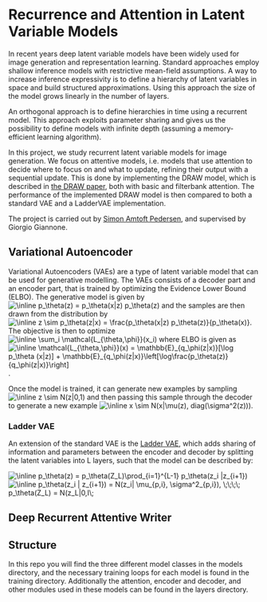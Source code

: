 # Recurrence and Attention in Latent Variable Models
In recent years deep latent variable models have been widely used for image generation and representation learning. Standard approaches employ shallow inference models with restrictive mean-field assumptions.  A way to increase inference expressivity is to define a hierarchy of latent variables in space and build structured approximations. Using this approach the size of the model grows linearly in the number of layers.

An orthogonal approach is to define hierarchies in time using a recurrent model. This approach exploits parameter sharing and gives us the possibility to define models with infinite depth (assuming a memory-efficient learning algorithm).

In this project, we study recurrent latent variable models for image generation. We focus on attentive models, i.e. models that use attention to decide where to focus on and what to update, refining their output with a sequential update. This is done by implementing the DRAW model, which is described in [the DRAW paper](https://arxiv.org/abs/1502.04623), both with basic and filterbank attention. The performance of the implemented DRAW model is then compared to both a standard VAE and a LadderVAE implementation.

The project is carried out by [Simon Amtoft Pedersen](https://github.com/simonamtoft), and supervised by Giorgio Giannone.

## Variational Autoencoder
Variational Autoencoders (VAEs) are a type of latent variable model that can be used for generative modelling. The VAEs consists of a decoder part and an encoder part, that is trained by optimizing the Evidence Lower Bound (ELBO). The generative model is given by <img src="https://latex.codecogs.com/svg.image?\inline&space;p_\theta(z)&space;=&space;p_\theta(x|z)&space;p_\theta(z)" title="\inline p_\theta(z) = p_\theta(x|z) p_\theta(z)" /> and the samples are then drawn from the distribution by <img src="https://latex.codecogs.com/svg.image?\inline&space;z&space;\sim&space;p_\theta(z|x)&space;=&space;\frac{p_\theta(x|z)&space;p_\theta(z)}{p_\theta(x)}&space;" title="\inline z \sim p_\theta(z|x) = \frac{p_\theta(x|z) p_\theta(z)}{p_\theta(x)} " />. The objective is then to optimize <img src="https://latex.codecogs.com/svg.image?\inline&space;\sum_i&space;\mathcal{L_{\theta,\phi}}(x_i)" title="\inline \sum_i \mathcal{L_{\theta,\phi}}(x_i)" /> where ELBO is given as <img src="https://latex.codecogs.com/svg.image?\inline&space;\mathcal{L_{\theta,\phi}}(x)&space;=&space;\mathbb{E}_{q_\phi(z|x)}[\log&space;p_\theta&space;(x|z)]&space;&plus;&space;\mathbb{E}_{q_\phi(z|x)}\left[\log\frac{p_\theta(z)}{q_\phi(z|x)}\right]" title="\inline \mathcal{L_{\theta,\phi}}(x) = \mathbb{E}_{q_\phi(z|x)}[\log p_\theta (x|z)] + \mathbb{E}_{q_\phi(z|x)}\left[\log\frac{p_\theta(z)}{q_\phi(z|x)}\right]" />.

Once the model is trained, it can generate new examples by sampling <img src="https://latex.codecogs.com/svg.image?\inline&space;z&space;\sim&space;N(z|0,1)" title="\inline z \sim N(z|0,1)" /> and then passing this sample through the decoder to generate a new example <img src="https://latex.codecogs.com/svg.image?\inline&space;x&space;\sim&space;N(x|\mu(z),&space;diag(\sigma^2(z)))" title="\inline x \sim N(x|\mu(z), diag(\sigma^2(z)))" />.


### Ladder VAE
An extension of the standard VAE is the [Ladder VAE](https://arxiv.org/pdf/1602.02282.pdf), which adds sharing of information and parameters between the encoder and decoder by splitting the latent variables into L layers, such that the model can be described by:

<img src="https://latex.codecogs.com/svg.image?\inline&space;p_\theta(z)&space;=&space;p_\theta(Z_L)\prod_{i=1}^{L-1}&space;p_\theta(z_i&space;|z_{i&plus;1})&space;" title="\inline p_\theta(z) = p_\theta(Z_L)\prod_{i=1}^{L-1} p_\theta(z_i |z_{i+1}) " />

<img src="https://latex.codecogs.com/svg.image?\inline&space;p_\theta(z_i&space;|&space;z_{i&plus;1})&space;=&space;N(z_i|&space;\mu_{p,i},&space;\sigma^2_{p,i}),&space;\;\;\;\;&space;p_\theta(Z_L)&space;=&space;N(z_L|0,I\;" title="\inline p_\theta(z_i | z_{i+1}) = N(z_i| \mu_{p,i}, \sigma^2_{p,i}), \;\;\;\; p_\theta(Z_L) = N(z_L|0,I\;" />


## Deep Recurrent Attentive Writer



## Structure
In this repo you will find the three different model classes in the models directory, and the necessary training loops for each model is found in the training directory.
Additionally the attention, encoder and decoder, and other modules used in these models can be found in the layers directory.

